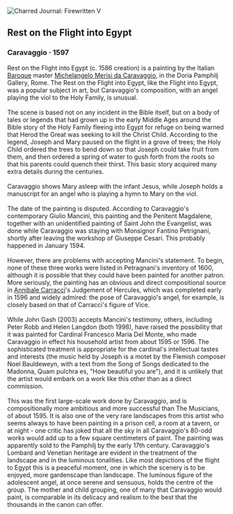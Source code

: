 <div class="artwork-of-the-day">
  <div class="container">
    <div class="img-wrapper">
      <img
        src="https://uploads0.wikiart.org/00129/images/caravaggio/rest-on-the-flight-into-egypt.jpg!Large.jpg"
        alt="Charred Journal: Firewritten V" />
    </div>
    <div class="artwork-detail">
      <div class="artwork-origin"> 
        <h2 class="artwork-name">Rest on the Flight into Egypt</h2>
        <h3 class="artist">
          Caravaggio
                    ·  1597
        </h3>
      </div>
      <p class="description">
        <span class="artwork-description-text ng-binding" ng-bind-html="viewModel.ArtworkOfTheDay.Description | unsafe">Rest on the Flight into Egypt (c. 1586 creation) is a painting by the Italian <a target="_blank" href="/en/artists-by-art-movement/baroque">Baroque</a> master <a target="_blank" href="/en/caravaggio">Michelangelo Merisi da Caravaggio</a>, in the Doria Pamphilj Gallery, Rome. The Rest on the Flight into Egypt, like the Flight into Egypt, was a popular subject in art, but Caravaggio's composition, with an angel playing the viol to the Holy Family, is unusual.
<br>
<br>The scene is based not on any incident in the Bible itself, but on a body of tales or legends that had grown up in the early Middle Ages around the Bible story of the Holy Family fleeing into Egypt for refuge on being warned that Herod the Great was seeking to kill the Christ Child. According to the legend, Joseph and Mary paused on the flight in a grove of trees; the Holy Child ordered the trees to bend down so that Joseph could take fruit from them, and then ordered a spring of water to gush forth from the roots so that his parents could quench their thirst. This basic story acquired many extra details during the centuries.
<br>
<br>Caravaggio shows Mary asleep with the infant Jesus, while Joseph holds a manuscript for an angel who is playing a hymn to Mary on the viol.
<br>
<br>The date of the painting is disputed. According to Caravaggio's contemporary Giulio Mancini, this painting and the Penitent Magdalene, together with an unidentified painting of Saint John the Evangelist, was done while Caravaggio was staying with Monsignor Fantino Petrignani, shortly after leaving the workshop of Giuseppe Cesari. This probably happened in January 1594.
<br>
<br>However, there are problems with accepting Mancini's statement. To begin, none of these three works were listed in Petragnani's inventory of 1600, although it is possible that they could have been painted for another patron. More seriously, the painting has an obvious and direct compositional source in <a target="_blank" href="/en/annibale-carracci">Annibale Carracci</a>'s Judgement of Hercules, which was completed early in 1596 and widely admired: the pose of Caravaggio's angel, for example, is closely based on that of Carracci's figure of Vice.
<br>
<br>While John Gash (2003) accepts Mancini's testimony, others, including Peter Robb and Helen Langdon (both 1998), have raised the possibility that it was painted for Cardinal Francesco Maria Del Monte, who made Caravaggio in effect his household artist from about 1595 or 1596. The sophisticated treatment is appropriate for the cardinal's intellectual tastes and interests (the music held by Joseph is a motet by the Flemish composer Noel Bauldeweyn, with a text from the Song of Songs dedicated to the Madonna, Quam pulchra es, "How beautiful you are"), and it is unlikely that the artist would embark on a work like this other than as a direct commission.
<br>
<br>This was the first large-scale work done by Caravaggio, and is compositionally more ambitious and more successful than The Musicians, of about 1595. It is also one of the very rare landscapes from this artist who seems always to have been painting in a prison cell, a room at a tavern, or at night - one critic has joked that all the sky in all Caravaggio's 80-odd works would add up to a few square centimeters of paint. The painting was apparently sold to the Pamphilj by the early 17th century. Caravaggio's Lombard and Venetian heritage are evident in the treatment of the landscape and in the luminous tonalities. Like most depictions of the flight to Egypt this is a peaceful moment, one in which the scenery is to be enjoyed, more gardenscape than landscape. The luminous figure of the adolescent angel, at once serene and sensuous, holds the centre of the group. The mother and child grouping, one of many that Caravaggio would paint, is comparable in its delicacy and realism to the best that the thousands in the canon can offer.</span>
                        <div class="text-shadow-container" ng-show="showShadow" style=""></div>
      </p>
    </div>
  </div>

</div>

